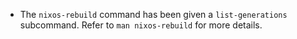 - The `nixos-rebuild` command has been given a `list-generations` subcommand.
  Refer to `man nixos-rebuild` for more details.
